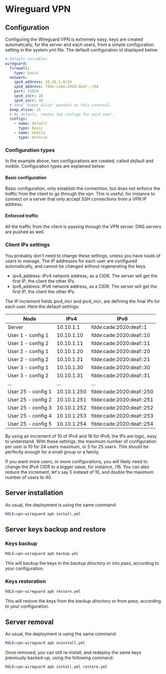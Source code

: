 # Wireguard VPN

## Configuration

Configuring the Wireguard VPN is extremely easy, keys are created automatically, for the server and each users, from a
simple configuration setting in the system.yml file. The default configuration id displayed below:

```yml
# Default variables
wireguard:
  firewall:
    type: basic
  network:
    ipv4_address: 10.10.1.0/24
    ipv6_address: fdde:cade:2020:deaf::/64
    port: 51820
    ipv4_incr: 10
    ipv6_incr: 16
  # Send "keeps alive" packets at this interval.
  keep_alive: 15
  # By default, reates two configs for each user.
  configs:
    - name: default
      type: basic
    - name: mobile
      type: enforce
```

### Configuration types

In the example above, two configurations are created, called _default_ and _mobile_. Configuration types are explained
below:

#### Basic configuration

Basic configuration, only establish the connection, but does not enforce the traffic from the client to go through the
vpn. This is useful, for instance to connect on a server that only accept SSH connections from a VPN IP address.

#### Enforced traffic

All the traffic from the client is passing through the VPN server. DNS servers are pushed as well.

### Client IPs settings

You probably don't need to change these settings, unless you have loads of users to manage. The IP addresses for each
user are configured automatically, and cannot be changed without regenerating the keys.

- ipv4_address: IPv4 network address, as a CIDR. The server will get the first IP, the client the other IPs.
- ipv6_address: IPv6 network address, as a CIDR. The server will get the first IP, the client the other IPs.

The IP increment fields _ipv4_incr_ and _ipv4_incr_, are defining the final IPs for each user. Here the default
settings:

| Node               | IPv4        | IPv6                     |
|--------------------|-------------|--------------------------|
| Server             | 10.10.1.1   | fdde:cade:2020:deaf::1   |
| User 1 - config 1  | 10.10.1.10  | fdde:cade:2020:deaf::10  |
| User 1 - config 2  | 10.10.1.11  | fdde:cade:2020:deaf::11  |
| User 2 - config 1  | 10.10.1.20  | fdde:cade:2020:deaf::20  |
| User 2 - config 2  | 10.10.1.21  | fdde:cade:2020:deaf::21  |
| User 3 - config 1  | 10.10.1.30  | fdde:cade:2020:deaf::30  |
| User 3 - config 2  | 10.10.1.31  | fdde:cade:2020:deaf::31  |
| ...                | ...         | ...                      |
| User 25 - config 1 | 10.10.1.250 | fdde:cade:2020:deaf::250 |
| User 25 - config 2 | 10.10.1.251 | fdde:cade:2020:deaf::251 |
| User 25 - config 3 | 10.10.1.252 | fdde:cade:2020:deaf::252 |
| User 25 - config 4 | 10.10.1.253 | fdde:cade:2020:deaf::253 |
| User 25 - config 5 | 10.10.1.254 | fdde:cade:2020:deaf::254 |

By using an increment of 10 of IPv4 and 16 for IPv6, the IPs are logic, easy to understand. With these settings, the
maximum number of configuration per user is 10 for 24 users maximum, or 5 for 25 users. This should be perfectly enough
for a small group or a family.

If you want more users, or more configurations, you will likely need to change the IPv4 CIDR to a bigger value, for
instance, /16. You can also reduce the increment, let's say 5 instead of 10, and double the maximum number of users
to 40.

## Server installation

As usual, the deployment is using the same command:

```sh
ROLE=vpn-wireguard apb install.yml
```

## Server keys backup and restore

### Keys backup

```sh
ROLE=vpn-wireguard apb backup.yml
```

This will backup the keys in the _backup directory_ or into _pass_, according to your configuration.

### Keys restoration

```sh
ROLE=vpn-wireguard apb restore.yml
```

This will restore the keys from the _backup directory_ or from _pass_, according to your configuration.

## Server removal

As usual, the deployment is using the same command:

```sh
ROLE=vpn-wireguard apb uninstall.yml
```

Once removed, you can still re-install, and redeploy the same keys previously backed-up, using the following command:

```sh
ROLE=vpn-wireguard apb install.yml restore.yml
```
